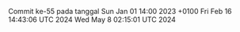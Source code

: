 Commit ke-55 pada tanggal Sun Jan 01 14:00 2023 +0100
Fri Feb 16 14:43:06 UTC 2024
Wed May  8 02:15:01 UTC 2024
